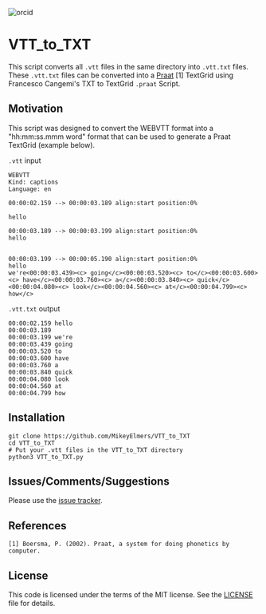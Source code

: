 ![orcid](https://img.shields.io/badge/ORCID-0000--0002--3929--788X-green?style=plastic&logo=orcid&url=https://orcid.org/0000-0002-3929-788X)

# VTT_to_TXT 
This script converts all `.vtt` files in the same directory into `.vtt.txt` files. These `.vtt.txt` files can be converted into a [Praat](https://github.com/praat) [1] TextGrid using Francesco Cangemi's TXT to TextGrid `.praat` Script. 

## Motivation
This script was designed to convert the WEBVTT format into a "hh:mm:ss.mmm word" format that can be used to generate a Praat TextGrid (example below).

`.vtt` input 
```
WEBVTT
Kind: captions
Language: en

00:00:02.159 --> 00:00:03.189 align:start position:0%
 
hello

00:00:03.189 --> 00:00:03.199 align:start position:0%
hello
 

00:00:03.199 --> 00:00:05.190 align:start position:0%
hello
we're<00:00:03.439><c> going</c><00:00:03.520><c> to</c><00:00:03.600><c> have</c><00:00:03.760><c> a</c><00:00:03.840><c> quick</c><00:00:04.080><c> look</c><00:00:04.560><c> at</c><00:00:04.799><c> how</c>
```
`.vtt.txt` output
```
00:00:02.159 hello
00:00:03.189
00:00:03.199 we're 
00:00:03.439 going
00:00:03.520 to
00:00:03.600 have
00:00:03.760 a
00:00:03.840 quick
00:00:04.080 look
00:00:04.560 at
00:00:04.799 how
```

## Installation
```
git clone https://github.com/MikeyElmers/VTT_to_TXT
cd VTT_to_TXT
# Put your .vtt files in the VTT_to_TXT directory
python3 VTT_to_TXT.py
```


## Issues/Comments/Suggestions
Please use the [issue tracker](https://github.com/MikeyElmers/VTT_to_TXT/issues).

## References
```[1] Boersma, P. (2002). Praat, a system for doing phonetics by computer.```

## License 
This code is licensed under the terms of the MIT license. See the [LICENSE](https://github.com/MikeyElmers/VTT_to_TXT/blob/main/LICENSE) file for details.
